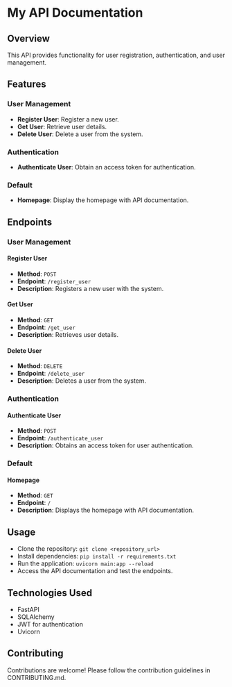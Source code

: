 # My API Documentation

## Overview
This API provides functionality for user registration, authentication, and user management.

## Features
### User Management
- **Register User**: Register a new user.
- **Get User**: Retrieve user details.
- **Delete User**: Delete a user from the system.

### Authentication
- **Authenticate User**: Obtain an access token for authentication.

### Default
- **Homepage**: Display the homepage with API documentation.

## Endpoints

### User Management

#### Register User
- **Method**: `POST`
- **Endpoint**: `/register_user`
- **Description**: Registers a new user with the system.

#### Get User
- **Method**: `GET`
- **Endpoint**: `/get_user`
- **Description**: Retrieves user details.

#### Delete User
- **Method**: `DELETE`
- **Endpoint**: `/delete_user`
- **Description**: Deletes a user from the system.

### Authentication

#### Authenticate User
- **Method**: `POST`
- **Endpoint**: `/authenticate_user`
- **Description**: Obtains an access token for user authentication.

### Default

#### Homepage
- **Method**: `GET`
- **Endpoint**: `/`
- **Description**: Displays the homepage with API documentation.

## Usage
- Clone the repository: `git clone <repository_url>`
- Install dependencies: `pip install -r requirements.txt`
- Run the application: `uvicorn main:app --reload`
- Access the API documentation and test the endpoints.

## Technologies Used
- FastAPI
- SQLAlchemy
- JWT for authentication
- Uvicorn

## Contributing
Contributions are welcome! Please follow the contribution guidelines in CONTRIBUTING.md.
